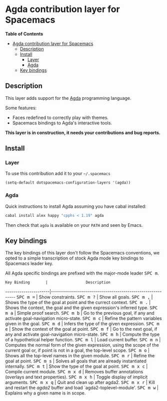 # Agda contribution layer for Spacemacs

<!-- markdown-toc start - Don't edit this section. Run M-x markdown-toc/generate-toc again -->
**Table of Contents**

- [Agda contribution layer for Spacemacs](#agda-contribution-layer-for-spacemacs)
    - [Description](#description)
    - [Install](#install)
        - [Layer](#layer)
        - [Agda](#agda)
    - [Key bindings](#key-bindings)

<!-- markdown-toc end -->

## Description

This layer adds support for the [Agda][] programming language.

Some features:
- Faces redefined to correctly play with themes.
- Spacemacs bindings to Agda's interactive tools.

**This layer is in construction, it needs your contributions and bug reports.**

## Install

### Layer

To use this contribution add it to your `~/.spacemacs`

```elisp
(setq-default dotspacemacs-configuration-layers '(agda))
```

### Agda

Quick instructions to install Agda assuming you have cabal installed:

```sh
cabal install alex happy "cpphs < 1.19" agda
```

Then check that `agda` is available on your `PATH` and seen by Emacs.

## Key bindings

The key bindings of this layer don't follow the Spacemacs conventions,
we opted to a simple transcription of stock Agda mode key bindings to
Spacemacs leader key.

All Agda specific bindings are prefixed with the major-mode leader
<kbd>SPC m</kbd>.

    Key Binding       |                 Description
----------------------|------------------------------------------------------------
<kbd>SPC m =</kbd>    | Show constraints.
<kbd>SPC m ?</kbd>    | Show all goals.
<kbd>SPC m ,</kbd>    | Shows the type of the goal at point and the currect context.
<kbd>SPC m .</kbd>    | Shows the context, the goal and the given expression's inferred type.
<kbd>SPC m a</kbd>    | Simple proof search.
<kbd>SPC m b</kbd>    | Go to the previous goal, if any and activate goal-navigation micro-state.
<kbd>SPC m c</kbd>    | Refine the pattern variables given in the goal.
<kbd>SPC m d</kbd>    | Infers the type of the given expression.
<kbd>SPC m e</kbd>    | Show the context of the goal at point.
<kbd>SPC m f</kbd>    | Go to the next goal, if any and activate goal-navigation micro-state.
<kbd>SPC m h</kbd>    | Compute the type of a hypothetical helper function.
<kbd>SPC m l</kbd>    | Load current buffer.
<kbd>SPC m n</kbd>    | Computes the normal form of the given expression, using the scope of the current goal or, if point is not in a goal, the top-level scope.
<kbd>SPC m o</kbd>    | Shows all the top-level names in the given module.
<kbd>SPC m r</kbd>    | Refine the goal at point.
<kbd>SPC m s</kbd>    | Solves all goals that are already instantiated internally.
<kbd>SPC m t</kbd>    | Show the type of the goal at point.
<kbd>SPC m x c</kbd>  | Compile current module.
<kbd>SPC m x d</kbd>  | Removes buffer annotations (overlays and text properties).
<kbd>SPC m x h</kbd>  | Toggle display of implicit arguments.
<kbd>SPC m x q</kbd>  | Quit and clean up after agda2.
<kbd>SPC m x r</kbd>  | Kill and restart the *agda2* buffer and load `agda2-toplevel-module'.
<kbd>SPC m w</kbd>    | Explains why a given name is in scope.

[Agda]: http://wiki.portal.chalmers.se/agda/pmwiki.php
